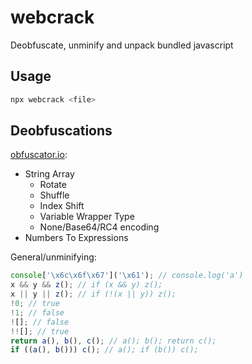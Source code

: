 # webcrack

Deobfuscate, unminify and unpack bundled javascript

## Usage

```sh
npx webcrack <file>
```

## Deobfuscations

[obfuscator.io](https://obfuscator.io):

- String Array
  - Rotate
  - Shuffle
  - Index Shift
  - Variable Wrapper Type
  - None/Base64/RC4 encoding
- Numbers To Expressions

General/unminifying:

```js
console['\x6c\x6f\x67']('\x61'); // console.log('a')
x && y && z(); // if (x && y) z();
x || y || z(); // if (!(x || y)) z();
!0; // true
!1; // false
![]; // false
!![]; // true
return a(), b(), c(); // a(); b(); return c();
if ((a(), b())) c(); // a(); if (b()) c();
```
